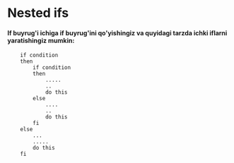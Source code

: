 # Nested ifs


#### If buyrug'i ichiga if buyrug'ini qo'yishingiz va quyidagi tarzda ichki iflarni yaratishingiz mumkin:


```
	if condition
	then
		if condition
		then
			.....
			..
			do this
		else
			....
			..
			do this
		fi
	else
		...
		.....
		do this
	fi
```